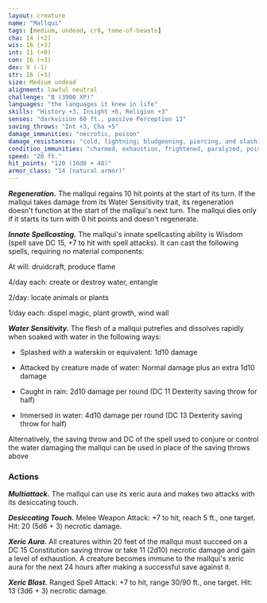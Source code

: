```yaml
---
layout: creature
name: "Mallqui"
tags: [medium, undead, cr8, tome-of-beasts]
cha: 14 (+2)
wis: 16 (+3)
int: 11 (+0)
con: 16 (+3)
dex: 9 (-1)
str: 16 (+3)
size: Medium undead
alignment: lawful neutral
challenge: "8 (3900 XP)"
languages: "the languages it knew in life"
skills: "History +3, Insight +6, Religion +3"
senses: "darkvision 60 ft., passive Perception 13"
saving_throws: "Int +3, Cha +5"
damage_immunities: "necrotic, poison"
damage_resistances: "cold, lightning; bludgeoning, piercing, and slashing from nonmagical weapons"
condition_immunities: "charmed, exhaustion, frightened, paralyzed, poisoned"
speed: "20 ft."
hit_points: "120 (16d8 + 48)"
armor_class: "14 (natural armor)"
---
```


***Regeneration.*** The mallqui regains 10 hit points at the start of its turn. If the mallqui takes damage from its Water Sensitivity trait, its regeneration doesn't function at the start of the mallqui's next turn. The mallqui dies only if it starts its turn with 0 hit points and doesn't regenerate.

***Innate Spellcasting.*** The mallqui's innate spellcasting ability is Wisdom (spell save DC 15, +7 to hit with spell attacks). It can cast the following spells, requiring no material components:

At will: druidcraft, produce flame

4/day each: create or destroy water, entangle

2/day: locate animals or plants

1/day each: dispel magic, plant growth, wind wall

***Water Sensitivity.*** The flesh of a mallqui putrefies and dissolves rapidly when soaked with water in the following ways:

- Splashed with a waterskin or equivalent: 1d10 damage

- Attacked by creature made of water: Normal damage plus an extra 1d10 damage

- Caught in rain: 2d10 damage per round (DC 11 Dexterity saving throw for half)

- Immersed in water: 4d10 damage per round (DC 13 Dexterity saving throw for half)

Alternatively, the saving throw and DC of the spell used to conjure or control the water damaging the mallqui can be used in place of the saving throws above

### Actions

***Multiattack.*** The mallqui can use its xeric aura and makes two attacks with its desiccating touch.

***Desiccating Touch.*** Melee Weapon Attack: +7 to hit, reach 5 ft., one target. Hit: 20 (5d6 + 3) necrotic damage.

***Xeric Aura.*** All creatures within 20 feet of the mallqui must succeed on a DC 15 Constitution saving throw or take 11 (2d10) necrotic damage and gain a level of exhaustion. A creature becomes immune to the mallqui's xeric aura for the next 24 hours after making a successful save against it.

***Xeric Blast.*** Ranged Spell Attack: +7 to hit, range 30/90 ft., one target. Hit: 13 (3d6 + 3) necrotic damage.

